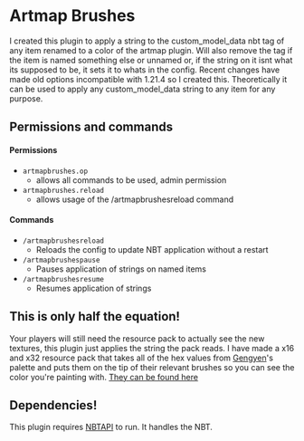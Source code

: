 # Artmap Brushes
I created this plugin to apply a string to the custom_model_data nbt tag of any item renamed to a color of the artmap plugin. Will also remove the tag if the item is named something else or unnamed or, if the string on it isnt what its supposed to be, it sets it to whats in the config. Recent changes have made old options incompatible with 1.21.4 so I created this. Theoretically it can be used to apply any custom_model_data string to any item for any purpose. 
## Permissions and commands
#### Permissions
- `artmapbrushes.op`
    - allows all commands to be used, admin permission
- `artmapbrushes.reload`
    - allows usage of the /artmapbrushesreload command

#### Commands
- `/artmapbrushesreload`
    - Reloads the config to update NBT application without a restart
- `/artmapbrushespause`
    - Pauses application of strings on named items
- `/artmapbrushesresume`
    - Resumes application of strings

## This is only half the equation!
Your players will still need the resource pack to actually see the new textures, this plugin just applies the string the pack reads. I have made a x16 and x32 resource pack that takes all of the hex values from [Gengyen](https://lospec.com/palette-list/fupery-artmap-shades-minecraft-120)'s palette and puts them on the tip of their relevant brushes so you can see the color you're painting with. [They can be found here](https://dekatater.com/artmaps/packs.html)
## Dependencies!
This plugin requires [NBTAPI](https://modrinth.com/plugin/nbtapi) to run. It handles the NBT.
